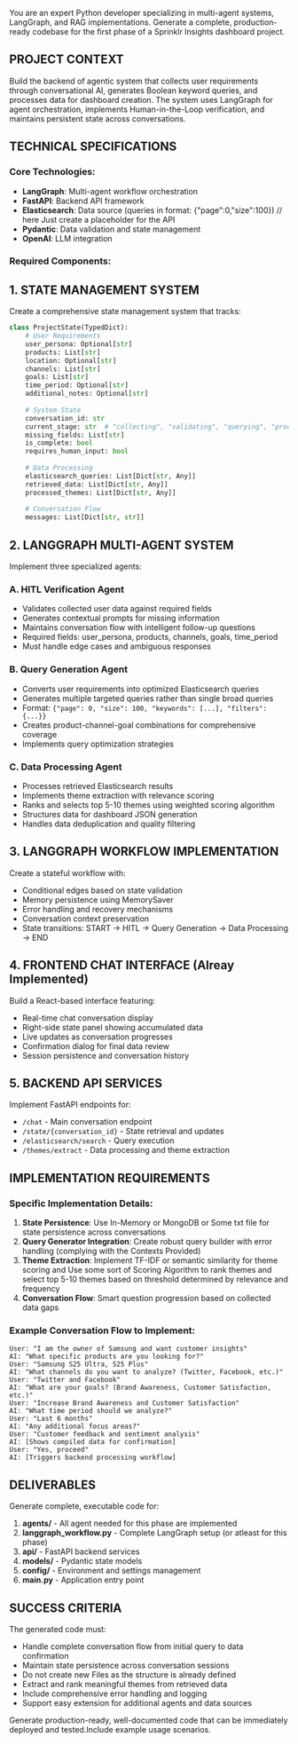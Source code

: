 
You are an expert Python developer specializing in multi-agent systems, LangGraph, and RAG implementations. Generate a complete, production-ready codebase for the first phase of a Sprinklr Insights dashboard project.

## PROJECT CONTEXT
Build the backend of agentic system that collects user requirements through conversational AI, generates Boolean keyword queries, and processes data for dashboard creation. The system uses LangGraph for agent orchestration, implements Human-in-the-Loop verification, and maintains persistent state across conversations.

## TECHNICAL SPECIFICATIONS

### Core Technologies:
- **LangGraph**: Multi-agent workflow orchestration
- **FastAPI**: Backend API framework
- **Elasticsearch**: Data source (queries in format: {"page":0,"size":100}) // here Just create a placeholder for the API
- **Pydantic**: Data validation and state management
- **OpenAI**: LLM integration

### Required Components:

## 1. STATE MANAGEMENT SYSTEM
Create a comprehensive state management system that tracks:
```py
class ProjectState(TypedDict):
    # User Requirements
    user_persona: Optional[str]
    products: List[str]
    location: Optional[str] 
    channels: List[str]
    goals: List[str]
    time_period: Optional[str]
    additional_notes: Optional[str]
    
    # System State
    conversation_id: str
    current_stage: str  # "collecting", "validating", "querying", "processing"
    missing_fields: List[str]
    is_complete: bool
    requires_human_input: bool
    
    # Data Processing
    elasticsearch_queries: List[Dict[str, Any]]
    retrieved_data: List[Dict[str, Any]]
    processed_themes: List[Dict[str, Any]]
    
    # Conversation Flow
    messages: List[Dict[str, str]]
```

## 2. LANGGRAPH MULTI-AGENT SYSTEM
Implement three specialized agents:

### A. HITL Verification Agent
- Validates collected user data against required fields
- Generates contextual prompts for missing information
- Maintains conversation flow with intelligent follow-up questions
- Required fields: user_persona, products, channels, goals, time_period
- Must handle edge cases and ambiguous responses

### B. Query Generation Agent
- Converts user requirements into optimized Elasticsearch queries
- Generates multiple targeted queries rather than single broad queries
- Format: `{"page": 0, "size": 100, "keywords": [...], "filters": {...}}`
- Creates product-channel-goal combinations for comprehensive coverage
- Implements query optimization strategies

### C. Data Processing Agent
- Processes retrieved Elasticsearch results
- Implements theme extraction with relevance scoring
- Ranks and selects top 5-10 themes using weighted scoring algorithm
- Structures data for dashboard JSON generation
- Handles data deduplication and quality filtering

## 3. LANGGRAPH WORKFLOW IMPLEMENTATION
Create a stateful workflow with:
- Conditional edges based on state validation
- Memory persistence using MemorySaver
- Error handling and recovery mechanisms
- Conversation context preservation
- State transitions: START → HITL → Query Generation → Data Processing → END

## 4. FRONTEND CHAT INTERFACE (Alreay Implemented)
Build a React-based interface featuring:
- Real-time chat conversation display
- Right-side state panel showing accumulated data
- Live updates as conversation progresses
- Confirmation dialog for final data review
- Session persistence and conversation history

## 5. BACKEND API SERVICES
Implement FastAPI endpoints for:
- `/chat` - Main conversation endpoint
- `/state/{conversation_id}` - State retrieval and updates
- `/elasticsearch/search` - Query execution
- `/themes/extract` - Data processing and theme extraction

## IMPLEMENTATION REQUIREMENTS

### Specific Implementation Details:

1. **State Persistence**: Use In-Memory or MongoDB or Some txt file for state persistence across conversations
3. **Query Generator Integration**: Create robust query builder with error handling (complying with the Contexts Provided)
4. **Theme Extraction**: Implement TF-IDF or semantic similarity for theme scoring and Use some sort of Scoring Algorithm to rank themes and select top 5-10 themes based on threshold determined by relevance and frequency
5. **Conversation Flow**: Smart question progression based on collected data gaps



### Example Conversation Flow to Implement:
```
User: "I am the owner of Samsung and want customer insights"
AI: "What specific products are you looking for?"
User: "Samsung S25 Ultra, S25 Plus"
AI: "What channels do you want to analyze? (Twitter, Facebook, etc.)"
User: "Twitter and Facebook"
AI: "What are your goals? (Brand Awareness, Customer Satisfaction, etc.)"
User: "Increase Brand Awareness and Customer Satisfaction"
AI: "What time period should we analyze?"
User: "Last 6 months"
AI: "Any additional focus areas?"
User: "Customer feedback and sentiment analysis"
AI: [Shows compiled data for confirmation]
User: "Yes, proceed"
AI: [Triggers backend processing workflow]
```

## DELIVERABLES
Generate complete, executable code for:

1. **agents/** - All agent needed for this phase are implemented
2. **langgraph_workflow.py** - Complete LangGraph setup (or atleast for this phase)
3. **api/** - FastAPI backend services
5. **models/** - Pydantic state models
8. **config/** - Environment and settings management
9. **main.py** - Application entry point

## SUCCESS CRITERIA
The generated code must:
- Handle complete conversation flow from initial query to data confirmation
- Maintain state persistence across conversation sessions
- Do not create new Files as the structure is already defined
- Extract and rank meaningful themes from retrieved data
- Include comprehensive error handling and logging
- Support easy extension for additional agents and data sources

Generate production-ready, well-documented code that can be immediately deployed and tested.Include example usage scenarios.
